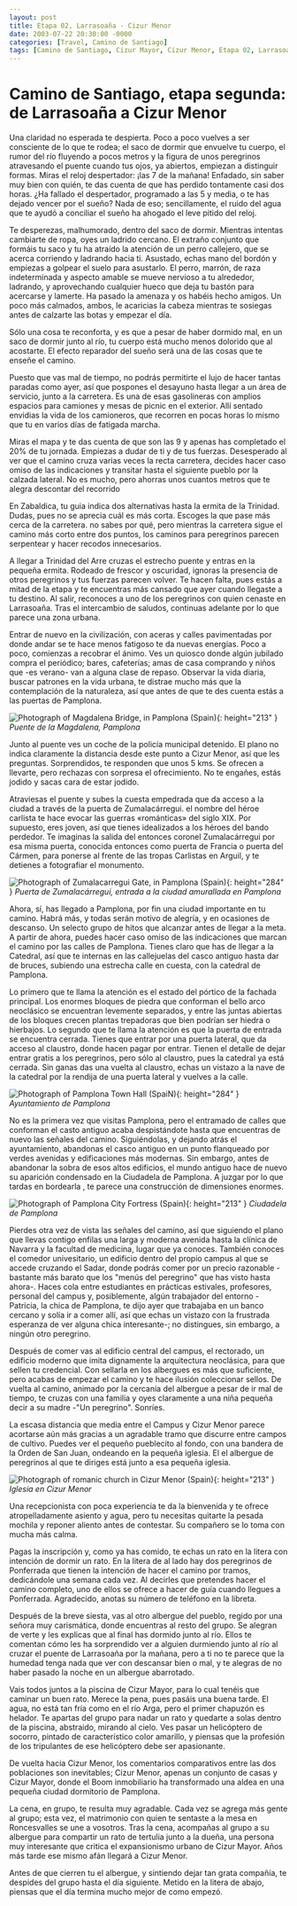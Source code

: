 ```yaml
---
layout: post
title: Etapa 02, Larrasoaña - Cizur Menor
date: 2003-07-22 20:30:00 -0000
categories: [Travel, Camino de Santiago]
tags: [Camino de Santiago, Cizur Mayor, Cizur Menor, Etapa 02, Larrasoaña, Navarra, Pamplona, Trinidad de Arre, Universidad de Navarra, Zabaldica]
---
```

# Camino de Santiago, etapa segunda: de Larrasoaña a Cizur Menor

Una claridad no esperada te despierta. Poco a poco vuelves a ser consciente de lo que te rodea; el saco de dormir que envuelve tu cuerpo, el rumor del río fluyendo a pocos metros y la figura de unos peregrinos atravesando el puente cuando tus ojos, ya abiertos, empiezan a distinguir formas. Miras el reloj despertador: ¡las 7 de la mañana! Enfadado, sin saber muy bien con quién, te das cuenta de que has perdido tontamente casi dos horas. ¿Ha fallado el despertador, programado a las 5 y media, o te has dejado vencer por el sueño? Nada de eso; sencillamente, el ruido del agua que te ayudó a conciliar el sueño ha ahogado el leve pitido del reloj.

Te desperezas, malhumorado, dentro del saco de dormir. Mientras intentas cambiarte de ropa, oyes un ladrido cercano. El extraño conjunto que formáis tu saco y tu ha atraído la atención de un perro callejero, que se acerca corriendo y ladrando hacia ti. Asustado, echas mano del bordón y empiezas a golpear el suelo para asustarlo. El perro, marrón, de raza indeterminada y aspecto amable se mueve nervioso a tu alrededor, ladrando, y aprovechando cualquier hueco que deja tu bastón para acercarse y lamerte. Ha pasado la amenaza y os habéis hecho amigos. Un poco más calmados, ambos, le acaricias la cabeza mientras te sosiegas antes de calzarte las botas y empezar el día.

Sólo una cosa te reconforta, y es que a pesar de haber dormido mal, en un saco de dormir junto al río, tu cuerpo está mucho menos dolorido que al acostarte. El efecto reparador del sueño será una de las cosas que te enseñe el camino.

Puesto que vas mal de tiempo, no podrás permitirte el lujo de hacer tantas paradas como ayer, así que pospones el desayuno hasta llegar a un área de servicio, junto a la carretera. Es una de esas gasolineras con amplios espacios para camiones y mesas de picnic en el exterior. Allí sentado envidias la vida de los camioneros, que recorren en pocas horas lo mismo que tu en varios días de fatigada marcha.

Miras el mapa y te das cuenta de que son las 9 y apenas has completado el 20% de tu jornada. Empiezas a dudar de ti y de tus fuerzas. Desesperado al ver que el camino cruza varias veces la recta carretera, decides hacer caso omiso de las indicaciones y transitar hasta el siguiente pueblo por la calzada lateral. No es mucho, pero ahorras unos cuantos metros que te alegra descontar del recorrido

En Zabaldica, tu guia indica dos alternativas hasta la ermita de la Trinidad. Dudas, pues no se aprecia cuál es más corta. Escoges la que pase más cerca de la carretera. no sabes por qué, pero mientras la carretera sigue el camino más corto entre dos puntos, los caminos para peregrinos parecen serpentear y hacer recodos innecesarios.

A llegar a Trinidad del Arre cruzas el estrecho puente y entras en la pequeña ermita. Rodeado de frescor y oscuridad, ignoras la presencia de otros peregrinos y tus fuerzas parecen volver. Te hacen falta, pues estás a mitad de la etapa y te encuentras más cansado que ayer cuando llegaste a tu destino. Al salir, reconoces a uno de los peregrinos con quien cenaste en Larrasoaña. Tras el intercambio de saludos, continuas adelante por lo que parece una zona urbana.

Entrar de nuevo en la civilización, con aceras y calles pavimentadas por donde andar se te hace menos fatigoso te da nuevas energías. Poco a poco, comienzas a recobrar el ánimo. Ves un quiosco donde algún jubilado compra el periódico; bares, cafeterías; amas de casa comprando y niños que -es verano- van a alguna clase de repaso. Observar la vida diaria, buscar patrones en la vida urbana, te distrae mucho más que la contemplación de la naturaleza, así que antes de que te des cuenta estás a las puertas de Pamplona.

![Photograph of Magdalena Bridge, in Pamplona (Spain)](https://1.bp.blogspot.com/-R7LTmrEil0Q/VII_zBEKusI/AAAAAAAABow/z9r38m_aAUY/s1600/02001.jpg){: height="213" }
_Puente de la Magdalena, Pamplona_

Junto al puente ves un coche de la policía municipal detenido. El plano no indica claramente la distancia desde este punto a Cizur Menor, así que les preguntas. Sorprendidos, te responden que unos 5 kms. Se ofrecen a llevarte, pero rechazas con sorpresa el ofrecimiento. No te engañes, estás jodido y sacas cara de estar jodido.

Atraviesas el puente y subes la cuesta empedrada que da acceso a la ciudad a través de la puerta de Zumalacárregui. el nombre del héroe carlista te hace evocar las guerras «románticas» del siglo XIX. Por supuesto, eres joven, así que tienes idealizados a los héroes del bando perdedor. Te imaginas la salida del entonces coronel Zumalacárregui por esa misma puerta, conocida entonces como puerta de Francia o puerta del Cármen, para ponerse al frente de las tropas Carlistas en Arguil, y te detienes a fotografiar el monumento.

![Photograph of Zumalacarregui Gate, in Pamplona (Spain)](https://2.bp.blogspot.com/-btJC2chPumc/VII_26AmFQI/AAAAAAAABaE/AlJ5J8Kof3A/s1600/02002.jpg){: height="284" }
_Puerta de Zumalacárregui, entrada a la ciudad amurallada en Pamplona_

Ahora, sí, has llegado a Pamplona, por fin una ciudad importante en tu camino. Habrá más, y todas serán motivo de alegría, y en ocasiones de descanso. Un selecto grupo de hitos que alcanzar antes de llegar a la meta. A partir de ahora, puedes hacer caso omiso de las indicaciones que marcan el camino por las calles de Pamplona. Tienes claro que has de llegar a la Catedral, así que te internas en las callejuelas del casco antiguo hasta dar de bruces, subiendo una estrecha calle en cuesta, con la catedral de Pamplona.

Lo primero que te llama la atención es el estado del pórtico de la fachada principal. Los enormes bloques de piedra que conforman el bello arco neoclásico se encuentran levemente separados, y entre las juntas abiertas de los bloques crecen plantas trepadoras que bien podrían ser hiedra o hierbajos. Lo segundo que te llama la atención es que la puerta de entrada se encuentra cerrada. Tienes que entrar por una puerta lateral, que da acceso al claustro, donde hacen pagar por entrar. Tienen el detalle de dejar entrar gratis a los peregrinos, pero sólo al claustro, pues la catedral ya está cerrada. Sin ganas das una vuelta al claustro, echas un vistazo a la nave de la catedral por la rendija de una puerta lateral y vuelves a la calle.

![Photograph of Pamplona Town Hall (SpaiN)](https://4.bp.blogspot.com/-di0yrP2TVgg/VII_7EsPNlI/AAAAAAAABaM/puNOIzGIHRs/s1600/02003.jpg){: height="284" }
_Ayuntamiento de Pamplona_

No es la primera vez que visitas Pamplona, pero el entramado de calles que conforman el casto antiguo acaba despistándote hasta que encuentras de nuevo las señales del camino. Siguiéndolas, y dejando atrás el ayuntamiento, abandonas el casco antiguo en un punto flanqueado por verdes avenidas y edificaciones más modernas. Sin embargo, antes de abandonar la sobra de esos altos edificios, el mundo antiguo hace de nuevo su aparición condensado en la Ciudadela de Pamplona. A juzgar por lo que tardas en bordearla , te parece una construcción de dimensiones enormes.

![Photograph of Pamplona City Fortress (Spain)](https://1.bp.blogspot.com/-BMadI3iyJNM/VII_-4qP3ZI/AAAAAAAABaU/jIYsH40uCRc/s1600/02004.jpg){: height="213" }
_Ciudadela de Pamplona_

Pierdes otra vez de vista las señales del camino, así que siguiendo el plano que llevas contigo enfilas una larga y moderna avenida hasta la clínica de Navarra y la facultad de medicina, lugar que ya conoces. También conoces el comedor univesitario, un edificio dentro del propio campus al que se accede cruzando el Sadar, donde podrás comer por un precio razonable -bastante más barato que los "menús del peregrino" que has visto hasta ahora-. Haces cola entre estudiantes en prácticas estivales, profesores, personal del campus y, posiblemente, algún trabajador del entorno -Patricia, la chica de Pamplona, te dijo ayer que trabajaba en un banco cercano y solía ir a comer allí, así que echas un vistazo con la frustrada esperanza de ver alguna chica interesante-; no distingues, sin embargo, a ningún otro peregrino.

Después de comer vas al edificio central del campus, el rectorado, un edificio moderno que imita dignamente la arquitectura neoclásica, para que sellen tu credencial. Con sellarla en los albergues es más que suficiente, pero acabas de empezar el camino y te hace ilusión coleccionar sellos. De vuelta al camino, animado por la cercanía del albergue a pesar de ir mal de tiempo, te cruzas con una familia y oyes claramente a una niña pequeña decir a su madre -"Un peregrino". Sonríes.

La escasa distancia que media entre el Campus y Cizur Menor parece acortarse aún más gracias a un agradable tramo que discurre entre campos de cultivo. Puedes ver el pequeño pueblecito al fondo, con una bandera de la Orden de San Juan, ondeando en la pequeña iglesia. El el albergue de peregrinos al que te diriges está junto a esa pequeña iglesia.

![Photograph of romanic church in Cizur Menor (Spain)](https://1.bp.blogspot.com/-t-xA3mCIJkU/VIJACKYBGtI/AAAAAAAABac/U7NXB_QKR40/s1600/02005.jpg){: height="213" }
_Iglesia en Cizur Menor_

Una recepcionista con poca experiencia te da la bienvenida y te ofrece atropelladamente asiento y agua, pero tu necesitas quitarte la pesada mochila y reponer aliento antes de contestar. Su compañero se lo toma con mucha más calma.

Pagas la inscripción y, como ya has comido, te echas un rato en la litera con intención de dormir un rato. En la litera de al lado hay dos peregrinos de Ponferrada que tienen la intención de hacer el camino por tramos, dedicándole una semana cada vez. Al decirles que pretendes hacer el camino completo, uno de ellos se ofrece a hacer de guía cuando llegues a Ponferrada. Agradecido, anotas su número de teléfono en la libreta.

Después de la breve siesta, vas al otro albergue del pueblo, regido por una señora muy carismática, donde encuentras al resto del grupo. Se alegran de verte y les explicas que al final has dormido junto al río. Ellos te comentan cómo les ha sorprendido ver a alguien durmiendo junto al río al cruzar el puente de Larrasoaña por la mañana, pero a ti no te parece que la humedad tenga nada que ver con descansar bien o mal, y te alegras de no haber pasado la noche en un albergue abarrotado.

Vais todos juntos a la piscina de Cizur Mayor, para lo cual tenéis que caminar un buen rato. Merece la pena, pues pasáis una buena tarde. El agua, no está tan fría como en el río Arga, pero el primer chapuzón es helador. Te apartas del grupo para nadar un rato y quedarte a solas dentro de la piscina, abstraido, mirando al cielo. Ves pasar un helicóptero de socorro, pintado de característico color amarillo, y piensas que la profesión de los tripulantes de ese helicóptero debe ser apasionante.

De vuelta hacia Cizur Menor, los comentarios comparativos entre las dos poblaciones son inevitables; Cizur Menor, apenas un conjunto de casas y Cizur Mayor, donde el Boom inmobiliario ha transformado una aldea en una pequeña ciudad dormitorio de Pamplona.

La cena, en grupo, te resulta muy agradable. Cada vez se agrega más gente al grupo; esta vez, el matrimonio con quien te sentaste a la mesa en Roncesvalles se une a vosotros. Tras la cena, acompañas al grupo a su albergue para compartir un rato de tertulia junto a la dueña, una persona muy interesante que critica el expansionismo urbano de Cizur Mayor. Años más tarde ese mismo afán llegará a Cizur Menor.

Antes de que cierren tu el albergue, y sintiendo dejar tan grata compañía, te despides del grupo hasta el día siguiente. Metido en la litera de abajo, piensas que el día termina mucho mejor de como empezó.
